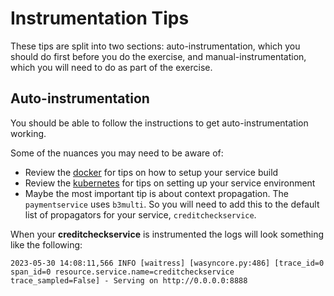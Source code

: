 # Instrumentation Tips

These tips are split into two sections: auto-instrumentation, which you should do first before you do the exercise, and manual-instrumentation, which you will need to do as part of the exercise.

## Auto-instrumentation

You should be able to follow the instructions to get auto-instrumentation working.

Some of the nuances you may need to be aware of:
* Review the [docker](docker.md) for tips on how to setup your service build
* Review the [kubernetes](kubernetes.md) for tips on setting up your service environment
* Maybe the most important tip is about context propagation. The `paymentservice` uses `b3multi`. So you will need to add this to the default list of propagators for your service, `creditcheckservice`.

When your **creditcheckservice** is instrumented the logs will look something like the following:
```
2023-05-30 14:08:11,566 INFO [waitress] [wasyncore.py:486] [trace_id=0 span_id=0 resource.service.name=creditcheckservice trace_sampled=False] - Serving on http://0.0.0.0:8888
```


